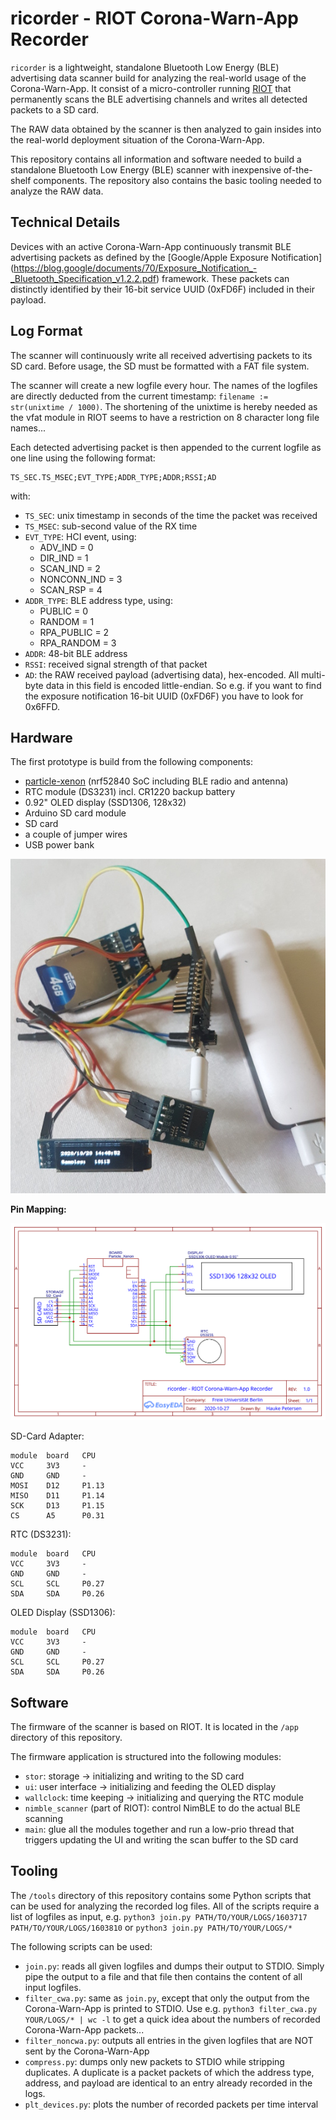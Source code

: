 # ricorder - RIOT Corona-Warn-App Recorder

`ricorder` is a lightweight, standalone Bluetooth Low Energy (BLE) advertising
data scanner build for analyzing the real-world usage of the Corona-Warn-App. It
consist of a micro-controller running [RIOT](https://riot-os.org) that
permanently scans the BLE advertising channels and writes all detected packets
to a SD card.

The RAW data obtained by the scanner is then analyzed to gain insides into the
real-world deployment situation of the Corona-Warn-App.

This repository contains all information and software needed to build a
standalone Bluetooth Low Energy (BLE) scanner with inexpensive of-the-shelf
components. The repository also contains the basic tooling needed to analyze the
RAW data.


## Technical Details

Devices with an active Corona-Warn-App continuously transmit BLE advertising
packets as defined by the [Google/Apple Exposure Notification]
(https://blog.google/documents/70/Exposure_Notification_-_Bluetooth_Specification_v1.2.2.pdf)
framework. These packets can distinctly identified by their 16-bit service UUID
(0xFD6F) included in their payload.


## Log Format

The scanner will continuously write all received advertising packets to its SD
card. Before usage, the SD must be formatted with a FAT file system.

The scanner will create a new logfile every hour. The names of the logfiles are
directly deducted from the current timestamp: `filename := str(unixtime / 1000)`.
The shortening of the unixtime is hereby needed as the vfat module in RIOT seems
to have a restriction on 8 character long file names...

Each detected advertising packet is then appended to the current logfile as one
line using the following format:
```
TS_SEC.TS_MSEC;EVT_TYPE;ADDR_TYPE;ADDR;RSSI;AD
```
with:
- `TS_SEC`: unix timestamp in seconds of the time the packet was received
- `TS_MSEC`: sub-second value of the RX time
- `EVT_TYPE`: HCI event, using:
  - ADV_IND = 0
  - DIR_IND = 1
  - SCAN_IND = 2
  - NONCONN_IND = 3
  - SCAN_RSP = 4
- `ADDR_TYPE`: BLE address type, using:
  - PUBLIC = 0
  - RANDOM = 1
  - RPA_PUBLIC = 2
  - RPA_RANDOM = 3
- `ADDR`: 48-bit BLE address
- `RSSI`: received signal strength of that packet
- `AD`: the RAW received payload (advertising data), hex-encoded. All multi-byte
        data in this field is encoded little-endian. So e.g. if you want to find
        the exposure notification 16-bit UUID (0xFD6F) you have to look for
        0x6FFD.


## Hardware

The first prototype is build from the following components:
- [particle-xenon](https://docs.particle.io/datasheets/discontinued/xenon-datasheet/) (nrf52840 SoC including BLE radio and antenna)
- RTC module (DS3231) incl. CR1220 backup battery
- 0.92" OLED display (SSD1306, 128x32)
- Arduino SD card module
- SD card
- a couple of jumper wires
- USB power bank

![Prototype](img/hw_v1.jpg)

**Pin Mapping:**

![ricorder Schmematics](img/ricorder_schem.svg)

SD-Card Adapter:
```
module  board   CPU
VCC     3V3     -
GND     GND     -
MOSI    D12     P1.13
MISO    D11     P1.14
SCK     D13     P1.15
CS      A5      P0.31
```

RTC (DS3231):
```
module  board   CPU
VCC     3V3     -
GND     GND     -
SCL     SCL     P0.27
SDA     SDA     P0.26
```

OLED Display (SSD1306):
```
module  board   CPU
VCC     3V3     -
GND     GND     -
SCL     SCL     P0.27
SDA     SDA     P0.26
```


## Software

The firmware of the scanner is based on RIOT. It is located in the `/app`
directory of this repository.

The firmware application is structured into the following modules:
- `stor`: storage -> initializing and writing to the SD card
- `ui`: user interface -> initializing and feeding the OLED display
- `wallclock`: time keeping -> initializing and querying the RTC module
- `nimble_scanner` (part of RIOT): control NimBLE to do the actual BLE scanning
- `main`: glue all the modules together and run a low-prio thread that triggers
          updating the UI and writing the scan buffer to the SD card


## Tooling

The `/tools` directory of this repository contains some Python scripts that can
be used for analyzing the recorded log files. All of the scripts require a list
of logfiles as input, e.g.
`python3 join.py PATH/TO/YOUR/LOGS/1603717 PATH/TO/YOUR/LOGS/1603810`
or `python3 join.py PATH/TO/YOUR/LOGS/*`

The following scripts can be used:
- `join.py`: reads all given logfiles and dumps their output to STDIO. Simply
             pipe the output to a file and that file then contains the content
             of all input logfiles.
- `filter_cwa.py`: same as `join.py`, except that only the output from the
                   Corona-Warn-App is printed to STDIO. Use e.g.
                   `python3 filter_cwa.py YOUR/LOGS/* | wc -l` to get a quick
                   idea about the numbers of recorded Corona-Warn-App packets...
- `filter_noncwa.py`: outputs all entries in the given logfiles that are NOT
                      sent by the Corona-Warn-App
- `compress.py`: dumps only new packets to STDIO while stripping duplicates.
                 A duplicate is a packet packets of which the address type,
                 address, and payload are identical to an entry already recorded
                 in the logs.
- `plt_devices.py`: plots the number of recorded packets per time interval
